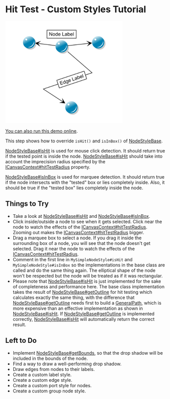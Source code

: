 # Hit Test - Custom Styles Tutorial

<img src="../../resources/image/tutorial2step1.png" alt="demo-thumbnail" height="320"/>

[You can also run this demo online](https://live.yworks.com/demos/02-tutorial-custom-styles/05-hit-test/index.html).

This step shows how to override `isHit()` and `isInBox()` of [NodeStyleBase](https://docs.yworks.com/yfileshtml/#/api/NodeStyleBase).

[NodeStyleBase#isHit](https://docs.yworks.com/yfileshtml/#/api/NodeStyleBase#isHit) is used for mouse click detection. It should return true if the tested point is inside the node. [NodeStyleBase#isHit](https://docs.yworks.com/yfileshtml/#/api/NodeStyleBase#isHit) should take into account the imprecision radius specified by the [ICanvasContext#hitTestRadius](https://docs.yworks.com/yfileshtml/#/api/ICanvasContext#hitTestRadius) property.

[NodeStyleBase#isInBox](https://docs.yworks.com/yfileshtml/#/api/NodeStyleBase#isInBox) is used for marquee detection. It should return true if the node intersects with the "tested" box or lies completely inside. Also, it should be true if the "tested box" lies completely inside the node.

## Things to Try

- Take a look at [NodeStyleBase#isHit](https://docs.yworks.com/yfileshtml/#/api/NodeStyleBase#isHit) and [NodeStyleBase#isInBox](https://docs.yworks.com/yfileshtml/#/api/NodeStyleBase#isInBox).
- Click inside/outside a node to see when it gets selected. Click near the node to watch the effects of the [ICanvasContext#hitTestRadius](https://docs.yworks.com/yfileshtml/#/api/ICanvasContext#hitTestRadius). Zooming out makes the [ICanvasContext#hitTestRadius](https://docs.yworks.com/yfileshtml/#/api/ICanvasContext#hitTestRadius) bigger.
- Drag a marquee box to select a node. If you drag it inside the surrounding box of a node, you will see that the node doesn't get selected. Drag it near the node to watch the effects of the [ICanvasContext#hitTestRadius](https://docs.yworks.com/yfileshtml/#/api/ICanvasContext#hitTestRadius).
- Comment in the first line in `MySimpleNodeStyle#isHit` and `MySimpleNodeStyle#isInBox` so the implementations in the base class are called and do the same thing again. The elliptical shape of the node won't be respected but the node will be treated as if it was rectangular.
- Please note that [NodeStyleBase#isHit](https://docs.yworks.com/yfileshtml/#/api/NodeStyleBase#isHit) is just implemented for the sake of completeness and performance here. The base class implementation takes the result of [NodeStyleBase#getOutline](https://docs.yworks.com/yfileshtml/#/api/NodeStyleBase#getOutline) for hit testing which calculates exactly the same thing, with the difference that [NodeStyleBase#getOutline](https://docs.yworks.com/yfileshtml/#/api/NodeStyleBase#getOutline) needs first to build a [GeneralPath](https://docs.yworks.com/yfileshtml/#/api/GeneralPath), which is more expensive than an effective implementation as shown in [NodeStyleBase#isHit](https://docs.yworks.com/yfileshtml/#/api/NodeStyleBase#isHit). If [NodeStyleBase#getOutline](https://docs.yworks.com/yfileshtml/#/api/NodeStyleBase#getOutline) is implemented correctly, [NodeStyleBase#isHit](https://docs.yworks.com/yfileshtml/#/api/NodeStyleBase#isHit) will automatically return the correct result.

## Left to Do

- Implement [NodeStyleBase#getBounds](https://docs.yworks.com/yfileshtml/#/api/NodeStyleBase#getBounds), so that the drop shadow will be included in the bounds of the node.
- Find a way to draw a well-performing drop shadow.
- Draw edges from nodes to their labels.
- Create a custom label style.
- Create a custom edge style.
- Create a custom port style for nodes.
- Create a custom group node style.
